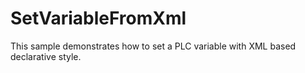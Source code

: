 # SetVariableFromXml

This sample demonstrates how to set a PLC variable with XML based declarative style.